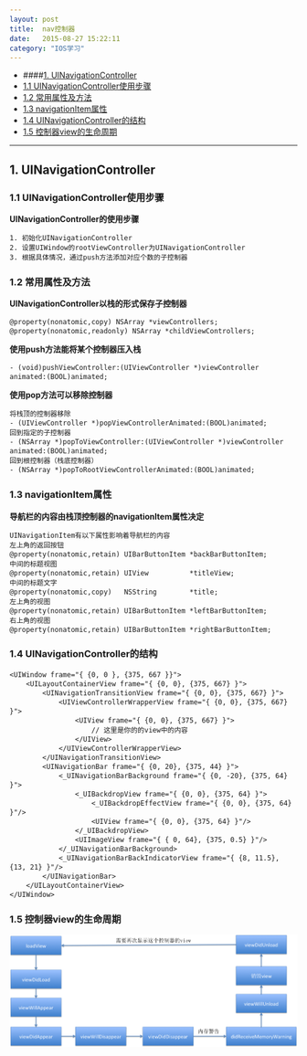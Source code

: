 ```yaml
---
layout: post
title:  nav控制器
date:   2015-08-27 15:22:11
category: "IOS学习"
---
```

* ####[1. UINavigationController](#1) 
* [1.1 UINavigationController使用步骤](#1.1) 
* [1.2 常用属性及方法](#1.2) 
* [1.3 navigationItem属性](#1.3)
* [1.4 UINavigationController的结构](#1.4) 
* [1.5 控制器view的生命周期](#1.5) 

---


<h2 id="1"> 1. UINavigationController</h2>

<h3 id="1.1"> 1.1 UINavigationController使用步骤</h3> 

**UINavigationController的使用步骤**
	
	1. 初始化UINavigationController
	2. 设置UIWindow的rootViewController为UINavigationController
	3. 根据具体情况，通过push方法添加对应个数的子控制器
 
<h3 id="1.2"> 1.2 常用属性及方法</h3> 

**UINavigationController以栈的形式保存子控制器**

	@property(nonatomic,copy) NSArray *viewControllers;
	@property(nonatomic,readonly) NSArray *childViewControllers;

**使用push方法能将某个控制器压入栈**

	- (void)pushViewController:(UIViewController *)viewController 
	animated:(BOOL)animated;

**使用pop方法可以移除控制器**

	将栈顶的控制器移除	
	- (UIViewController *)popViewControllerAnimated:(BOOL)animated;
	回到指定的子控制器
	- (NSArray *)popToViewController:(UIViewController *)viewController 
	animated:(BOOL)animated;
	回到根控制器（栈底控制器）
	- (NSArray *)popToRootViewControllerAnimated:(BOOL)animated;


<h3 id="1.3"> 1.3 navigationItem属性</h3> 

**导航栏的内容由栈顶控制器的navigationItem属性决定**

	UINavigationItem有以下属性影响着导航栏的内容
	左上角的返回按钮
	@property(nonatomic,retain) UIBarButtonItem *backBarButtonItem;
	中间的标题视图
	@property(nonatomic,retain) UIView          *titleView;
	中间的标题文字
	@property(nonatomic,copy)   NSString        *title;
	左上角的视图
	@property(nonatomic,retain) UIBarButtonItem *leftBarButtonItem;
	右上角的视图
	@property(nonatomic,retain) UIBarButtonItem *rightBarButtonItem;


<h3 id="1.4"> 1.4 UINavigationController的结构</h3> 

	<UIWindow frame="{ {0, 0 }, {375, 667 }}">
		<UILayoutContainerView frame="{ {0, 0}, {375, 667} }">
			<UINavigationTransitionView frame="{ {0, 0}, {375, 667} }">
				<UIViewControllerWrapperView frame="{ {0, 0}, {375, 667} }">
					<UIView frame="{ {0, 0}, {375, 667} }">
						// 这里是你的的view中的内容
					</UIView>
				</UIViewControllerWrapperView>
			</UINavigationTransitionView>
			<UINavigationBar frame="{ {0, 20}, {375, 44} }">
				<_UINavigationBarBackground frame="{ {0, -20}, {375, 64} }">
					<_UIBackdropView frame="{ {0, 0}, {375, 64} }">
						<_UIBackdropEffectView frame="{ {0, 0}, {375, 64} }"/>
						<UIView frame="{ {0, 0}, {375, 64} }"/>
					</_UIBackdropView> 
					<UIImageView frame="{ { 0, 64}, {375, 0.5} }"/>
				</_UINavigationBarBackground>
				<_UINavigationBarBackIndicatorView frame="{ {8, 11.5}, {13, 21} }"/>
			</UINavigationBar>
		</UILayoutContainerView>
	</UIWindow>
 
<h3 id="1.5"> 1.5 控制器view的生命周期</h3> 

![关系图](http://raw.githubusercontent.com/min0012/MIN_Blog/gh-pages/_posts/图片/生命周期方法.png)

 